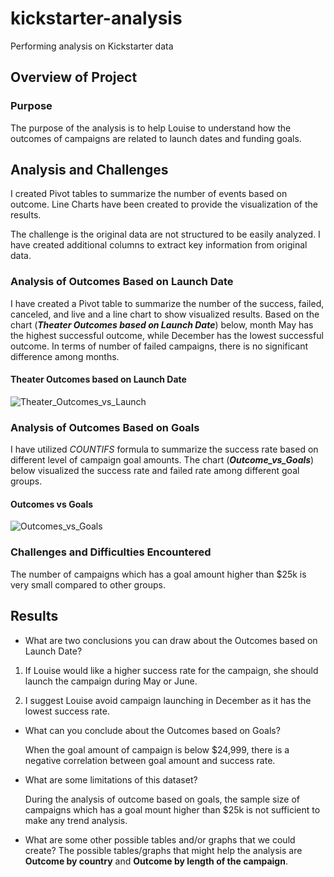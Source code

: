 # kickstarter-analysis
Performing analysis on Kickstarter data

## Overview of Project
### Purpose
The purpose of the analysis is to help Louise to understand how the outcomes of campaigns are related to launch dates and funding goals.

## Analysis and Challenges
I created Pivot tables to summarize the number of events based on outcome. Line Charts have been created to provide the visualization of the results.

The challenge is the original data are not structured to be easily analyzed. I have created additional columns to extract key information from original data.

### Analysis of Outcomes Based on Launch Date

I have created a Pivot table to summarize the number of the success, failed, canceled, and live and a line chart to show visualized results.
Based on the chart (***Theater Outcomes based on Launch Date***) below, month May has the highest successful outcome, while December has the lowest successful outcome. In terms of number of failed campaigns, there is no significant difference among months.

#### Theater Outcomes based on Launch Date
![Theater_Outcomes_vs_Launch](https://user-images.githubusercontent.com/92648619/139609847-49bbc6d0-b10e-495d-adc1-f55e2a3c7b80.png)

### Analysis of Outcomes Based on Goals

I have utilized *COUNTIFS* formula to summarize the success rate based on different level of campaign goal amounts. The chart (***Outcome_vs_Goals***) below visualized the success rate and failed rate among different goal groups. 

#### Outcomes vs Goals
![Outcomes_vs_Goals](https://user-images.githubusercontent.com/92648619/139611726-a3cbadc7-31a1-4574-82f4-3521a1c812c8.png)

### Challenges and Difficulties Encountered

The number of campaigns which has a goal amount higher than $25k is very small compared to other groups.

## Results

- What are two conclusions you can draw about the Outcomes based on Launch Date?

 1. If Louise would like a higher success rate for the campaign, she should launch the campaign during May or June.

 2. I suggest Louise avoid campaign launching in December as it has the lowest success rate.

- What can you conclude about the Outcomes based on Goals?

  When the goal amount of campaign is below $24,999, there is a negative correlation between goal amount and success rate. 

- What are some limitations of this dataset?

  During the analysis of outcome based on goals, the sample size of campaigns which has a goal mount higher than $25k is not sufficient to make any trend analysis. 

- What are some other possible tables and/or graphs that we could create?
  The possible tables/graphs that might help the analysis are **Outcome by country** and **Outcome by length of the campaign**. 


